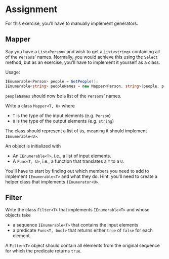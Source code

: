 # Assignment

For this exercise, you'll have to manually implement generators.

## Mapper

Say you have a `List<Person>` and wish to get a `List<string>` containing
all of the `Person`s' names. Normally, you would achieve this using the `Select` method,
but as an exercise, you'll have to implement it yourself as a class.

Usage:

```csharp
IEnumerable<Person> people = GetPeople();
IEnumerable<string> peopleNames = new Mapper<Person, string>(people, p => p.Name);
```

`peopleNames` should now be a list of the `Person`s' names.

Write a class `Mapper<T, U>` where

* `T` is the type of the input elements (e.g. `Person`)
* `U` is the type of the output elements (e.g. `string`)

The class should represent a list of `U`s, meaning it should implement `IEnumerable<U>`.

An object is initialized with

* An `IEnumerable<T>`, i.e., a list of input elements.
* A `Func<T, U>`, i.e., a function that translates a `T` to a `U`.

You'll have to start by finding out which members you need
to add to implement `IEnumerable<T>` and what they do.
Hint: you'll need to create a helper class that implements `IEnumerator<U>`.

## Filter

Write the class `Filter<T>` that implements `IEnumerable<T>`
and whose objects take

* a sequence `IEnumerable<T>` that contains the input elements
* a predicate `Func<T, bool>` that returns either `true` of `false` for each element.

A `Filter<T>` object should contain all elements from the original
sequence for which the predicate returns `true`.

